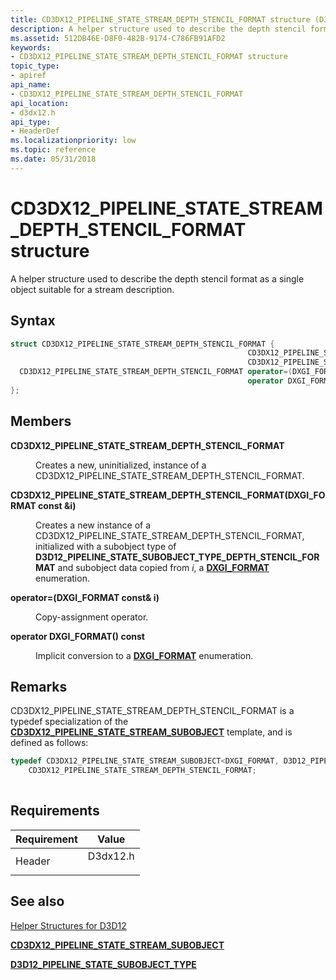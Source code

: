```yaml
---
title: CD3DX12_PIPELINE_STATE_STREAM_DEPTH_STENCIL_FORMAT structure (D3dx12.h)
description: A helper structure used to describe the depth stencil format as a single object suitable for a stream description.
ms.assetid: 512DB46E-D8F0-482B-9174-C786FB91AFD2
keywords:
- CD3DX12_PIPELINE_STATE_STREAM_DEPTH_STENCIL_FORMAT structure
topic_type:
- apiref
api_name:
- CD3DX12_PIPELINE_STATE_STREAM_DEPTH_STENCIL_FORMAT
api_location:
- d3dx12.h
api_type:
- HeaderDef
ms.localizationpriority: low
ms.topic: reference
ms.date: 05/31/2018
---
```


# CD3DX12\_PIPELINE\_STATE\_STREAM\_DEPTH\_STENCIL\_FORMAT structure

A helper structure used to describe the depth stencil format as a single object suitable for a stream description.

## Syntax


```C++
struct CD3DX12_PIPELINE_STATE_STREAM_DEPTH_STENCIL_FORMAT {
                                                     CD3DX12_PIPELINE_STATE_STREAM_DEPTH_STENCIL_FORMAT;
                                                     CD3DX12_PIPELINE_STATE_STREAM_DEPTH_STENCIL_FORMAT(DXGI_FORMAT const &i);
  CD3DX12_PIPELINE_STATE_STREAM_DEPTH_STENCIL_FORMAT operator=(DXGI_FORMAT const& i);
                                                     operator DXGI_FORMAT() const;
};
```



## Members

<dl> <dt>

**CD3DX12\_PIPELINE\_STATE\_STREAM\_DEPTH\_STENCIL\_FORMAT**
</dt> <dd>

Creates a new, uninitialized, instance of a CD3DX12\_PIPELINE\_STATE\_STREAM\_DEPTH\_STENCIL\_FORMAT.

</dd> <dt>

**CD3DX12\_PIPELINE\_STATE\_STREAM\_DEPTH\_STENCIL\_FORMAT(DXGI\_FORMAT const &i)**
</dt> <dd>

Creates a new instance of a CD3DX12\_PIPELINE\_STATE\_STREAM\_DEPTH\_STENCIL\_FORMAT, initialized with a subobject type of **D3D12\_PIPELINE\_STATE\_SUBOBJECT\_TYPE\_DEPTH\_STENCIL\_FORMAT** and subobject data copied from *i*, a [**DXGI\_FORMAT**](/windows/desktop/api/dxgiformat/ne-dxgiformat-dxgi_format) enumeration.

</dd> <dt>

**operator=(DXGI\_FORMAT const& i)**
</dt> <dd>

Copy-assignment operator.

</dd> <dt>

**operator DXGI\_FORMAT() const**
</dt> <dd>

Implicit conversion to a [**DXGI\_FORMAT**](/windows/desktop/api/dxgiformat/ne-dxgiformat-dxgi_format) enumeration.

</dd> </dl>

## Remarks

CD3DX12\_PIPELINE\_STATE\_STREAM\_DEPTH\_STENCIL\_FORMAT is a typedef specialization of the [**CD3DX12\_PIPELINE\_STATE\_STREAM\_SUBOBJECT**](cd3dx12-pipeline-state-stream-subobject.md) template, and is defined as follows:


```C++
typedef CD3DX12_PIPELINE_STATE_STREAM_SUBOBJECT<DXGI_FORMAT, D3D12_PIPELINE_STATE_SUBOBJECT_TYPE_DEPTH_STENCIL_FORMAT>
    CD3DX12_PIPELINE_STATE_STREAM_DEPTH_STENCIL_FORMAT;
          
```



## Requirements



| Requirement | Value |
|-------------------|-------------------------------------------------------------------------------------|
| Header<br/> | <dl> <dt>D3dx12.h</dt> </dl> |



## See also

<dl> <dt>

[Helper Structures for D3D12](helper-structures-for-d3d12.md)
</dt> <dt>

[**CD3DX12\_PIPELINE\_STATE\_STREAM\_SUBOBJECT**](cd3dx12-pipeline-state-stream-subobject.md)
</dt> <dt>

[**D3D12\_PIPELINE\_STATE\_SUBOBJECT\_TYPE**](/windows/desktop/api/d3d12/ne-d3d12-d3d12_pipeline_state_subobject_type)
</dt> </dl>

 

